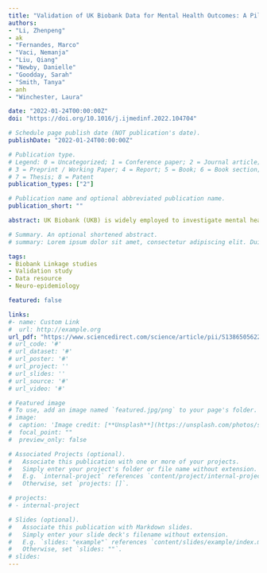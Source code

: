 ```yaml
---
title: "Validation of UK Biobank Data for Mental Health Outcomes: A Pilot Study Using Secondary Care Electronic Health Records"
authors: 
- "Li, Zhenpeng"
- ak 
- "Fernandes, Marco"
- "Vaci, Nemanja"
- "Liu, Qiang"
- "Newby, Danielle"
- "Goodday, Sarah"
- "Smith, Tanya"
- anh
- "Winchester, Laura"

date: "2022-01-24T00:00:00Z"
doi: "https://doi.org/10.1016/j.ijmedinf.2022.104704"

# Schedule page publish date (NOT publication's date).
publishDate: "2022-01-24T00:00:00Z"

# Publication type.
# Legend: 0 = Uncategorized; 1 = Conference paper; 2 = Journal article;
# 3 = Preprint / Working Paper; 4 = Report; 5 = Book; 6 = Book section;
# 7 = Thesis; 8 = Patent
publication_types: ["2"]

# Publication name and optional abbreviated publication name.
publication_short: ""

abstract: UK Biobank (UKB) is widely employed to investigate mental health disorders and related exposures; however, its applicability and relevance in a clinical setting and the assumptions required have not been sufficiently and systematically investigated. Here, we present the first validation study using secondary care mental health data with linkage to UKB from Oxford - Clinical Record Interactive Search (CRIS) focusing on comparison of demographic information, diagnostic outcome, medication record and cognitive test results, with missing data and the implied bias from both resources depicted.  We applied a natural language processing model to extract information embedded in unstructured text from clinical notes and attachments. Using a contingency table we compared the demographic information recorded in UKB and CRIS. We calculated the positive predictive value (PPV, proportion of true positives cases detected) for mental health diagnosis and relevant medication.  Amongst the cohort of 854 subjects, PPVs for any mental health diagnosis for dementia, depression, bipolar disorder and schizophrenia were 41.6%, and were 59.5%, 12.5%, 50.0% and 52.6%, respectively. Self-reported medication records in UKB had general PPV of 47.0%, with the prevalence of frequently prescribed medicines to each typical mental health disorder considerably different from the information provided by CRIS.  UKB is highly multimodal, but with limited follow-up records, whereas CRIS offers a longitudinal high-resolution clinical picture with more than ten years of observations. The linkage of both datasets will reduce the self-report bias and synergistically augment diverse modalities into a unified resource to facilitate more robust research in mental health.

# Summary. An optional shortened abstract.
# summary: Lorem ipsum dolor sit amet, consectetur adipiscing elit. Duis posuere tellus ac convallis placerat. Proin tincidunt magna sed ex sollicitudin condimentum.

tags:
- Biobank Linkage studies
- Validation study
- Data resource
- Neuro-epidemiology

featured: false

links:
#- name: Custom Link
#  url: http://example.org
url_pdf: "https://www.sciencedirect.com/science/article/pii/S1386505622000181"
# url_code: '#'
# url_dataset: '#'
# url_poster: '#'
# url_project: ''
# url_slides: ''
# url_source: '#'
# url_video: '#'

# Featured image
# To use, add an image named `featured.jpg/png` to your page's folder. 
# image:
#  caption: 'Image credit: [**Unsplash**](https://unsplash.com/photos/s9CC2SKySJM)'
#  focal_point: ""
#  preview_only: false

# Associated Projects (optional).
#   Associate this publication with one or more of your projects.
#   Simply enter your project's folder or file name without extension.
#   E.g. `internal-project` references `content/project/internal-project/index.md`.
#   Otherwise, set `projects: []`.

# projects:
# - internal-project

# Slides (optional).
#   Associate this publication with Markdown slides.
#   Simply enter your slide deck's filename without extension.
#   E.g. `slides: "example"` references `content/slides/example/index.md`.
#   Otherwise, set `slides: ""`.
# slides:
---
```


